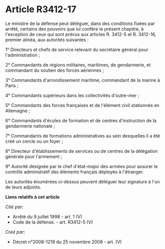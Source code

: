# Article R3412-17

Le ministre de la défense peut déléguer, dans des conditions fixées par arrêté, certains des pouvoirs que lui confère le
présent chapitre, à l'exception de ceux qui sont prévus aux articles R. 3412-5 et R. 3412-16, premier alinéa, aux autorités
suivantes : 

1° Directeurs et chefs de service relevant du secrétaire général pour l'administration ; 

2° Commandants de régions militaires, maritimes, de gendarmerie, et commandant du soutien des forces aériennes ; 

3° Commandants d'arrondissement maritime, commandant de la marine à Paris ; 

4° Commandants supérieurs dans les collectivités d'outre-mer ; 

5° Commandants des forces françaises et de l'élément civil stationnés en Allemagne ; 

6° Commandants d'écoles de formation et de centres d'instruction de la gendarmerie nationale ; 

7° Commandants de formations administratives au sein desquelles il a été créé un cercle ou un foyer ; 

8° Directeur d'établissements de services ou de centres de la délégation générale pour l'armement ; 

9° Autorité désignée par le chef d'état-major des armées pour assurer le contrôle administratif des éléments français
déployés à l'étranger. 

Les autorités énumérées ci-dessus peuvent déléguer leur signature à l'un de leurs adjoints.

**Liens relatifs à cet article**

_Cité par_:

  - Arrêté du 9 juillet 1998 - art. 1 (V)
  - Code de la défense. - art. R3412-5 (V)

_Créé par_:

  - Décret n°2008-1219 du 25 novembre 2008 - art. (V)
